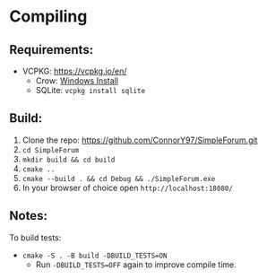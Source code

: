 # Compiling
## Requirements:
- VCPKG: https://vcpkg.io/en/
    - Crow: [Windows Install](https://crowcpp.org/master/getting_started/setup/windows/)
    - SQLite: `vcpkg install sqlite`

## Build:
1. Clone the repo: https://github.com/ConnorY97/SimpleForum.git
2. `cd SimpleForum`
3. `mkdir build && cd build`
4. `cmake ..`
5. `cmake --build . && cd Debug && ./SimpleForum.exe`
6. In your browser of choice open `http://localhost:18080/`

## Notes:
To build tests:
- `cmake -S . -B build -DBUILD_TESTS=ON`
    - Run `-DBUILD_TESTS=OFF` again to improve compile time.